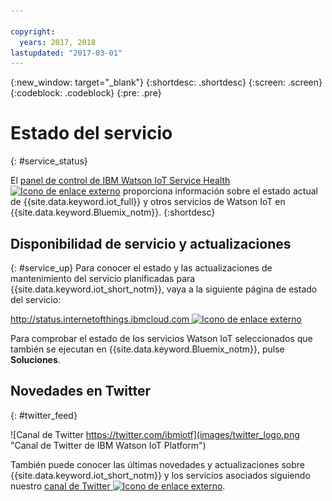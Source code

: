 ```yaml
---

copyright:
  years: 2017, 2018
lastupdated: "2017-03-01"
---
```


{:new_window: target="_blank"}
{:shortdesc: .shortdesc}
{:screen: .screen}
{:codeblock: .codeblock}
{:pre: .pre}

# Estado del servicio
{: #service_status}

El [panel de control de IBM Watson IoT Service Health ![Icono de enlace externo](../../icons/launch-glyph.svg "Icono de enlace externo")](https://status.internetofthings.ibmcloud.com) proporciona información sobre el estado actual de {{site.data.keyword.iot_full}} y otros servicios de Watson IoT en {{site.data.keyword.Bluemix_notm}}.
{:shortdesc}

## Disponibilidad de servicio y actualizaciones
{: #service_up}
Para conocer el estado y las actualizaciones de mantenimiento del servicio planificadas para {{site.data.keyword.iot_short_notm}}, vaya a la siguiente página de estado del servicio:

[http://status.internetofthings.ibmcloud.com ![Icono de enlace externo](../../icons/launch-glyph.svg "Icono de enlace externo")](http://status.internetofthings.ibmcloud.com)

Para comprobar el estado de los servicios Watson IoT seleccionados que también se ejecutan en {{site.data.keyword.Bluemix_notm}}, pulse **Soluciones**.

## Novedades en Twitter
{: #twitter_feed}

![Canal de Twitter https://twitter.com/ibmiotf](images/twitter_logo.png "Canal de Twitter de IBM Watson IoT Platform")

También puede conocer las últimas novedades y actualizaciones sobre {{site.data.keyword.iot_short_notm}} y los servicios asociados siguiendo nuestro [canal de Twitter ![Icono de enlace externo](../../icons/launch-glyph.svg "Icono de enlace externo")](https://twitter.com/ibmiot). 
